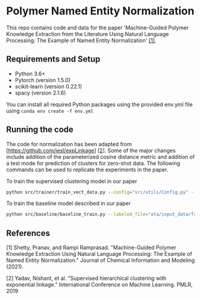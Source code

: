 # Polymer Named Entity Normalization

This repo contains code and data for the paper 'Machine-Guided Polymer Knowledge Extraction from the Literature Using Natural Language Processing: The Example of Named Entity Normalization' [[1]](https://pubs.acs.org/doi/abs/10.1021/acs.jcim.1c00554).

## Requirements and Setup

- Python 3.6+
- Pytorch (version 1.5.0)
- scikit-learn (version 0.22.1)
- spacy (version 2.1.6)

You can install all required Python packages using the provided env.yml file using `conda env create -f env.yml`

## Running the code

The code for normalization has been adapted from [https://github.com/iesl/expLinkage] [[2]](http://proceedings.mlr.press/v97/yadav19a.html). Some of the major changes include addition of the parameterized cosine distance metric and addition of a test mode for prediction of clusters for zero-shot data. The following commands can be used to replicate the experiments in the paper.

To train the supervised clustering model in our paper
```bash
python src/trainer/train_vect_data.py --config="src/utils/Config.py" --mode="train" --resultDir="/path/to/output_dir" --clusterFile="data/input_data/fastText/labeled_polymer_clusters.tsv"
```

To train the baseline model described in our paper
```bash
python src/baseline/baseline_train.py --labeled_file="ata/input_data/fastText/labeled_polymer_clusters_with_name.tsv" --use_labels=True --output_dir="path/to/output_dir"
```

## References

[1] Shetty, Pranav, and Rampi Ramprasad. "Machine-Guided Polymer Knowledge Extraction Using Natural Language Processing: The Example of Named Entity Normalization." Journal of Chemical Information and Modeling (2021).

[2] Yadav, Nishant, et al. "Supervised hierarchical clustering with exponential linkage." International Conference on Machine Learning. PMLR, 2019
